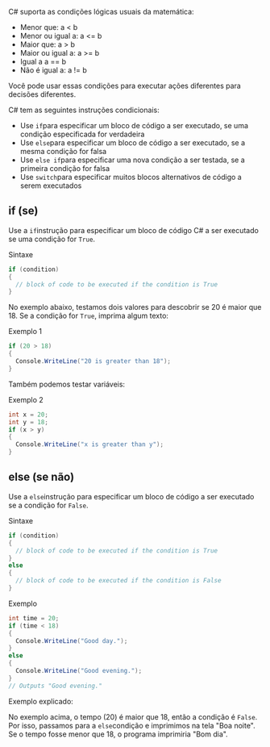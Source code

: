 C# suporta as condições lógicas usuais da matemática:

- Menor que: a < b
- Menor ou igual a: a <= b
- Maior que: a > b
- Maior ou igual a: a >= b
- Igual a a == b
- Não é igual a: a != b

Você pode usar essas condições para executar ações diferentes para decisões diferentes.

C# tem as seguintes instruções condicionais:

- Use `if`para especificar um bloco de código a ser executado, se uma condição especificada for verdadeira
- Use `else`para especificar um bloco de código a ser executado, se a mesma condição for falsa
- Use `else if`para especificar uma nova condição a ser testada, se a primeira condição for falsa
- Use `switch`para especificar muitos blocos alternativos de código a serem executados

## if (se)
Use a `if`instrução para especificar um bloco de código C# a ser executado se uma condição for `True`.

Sintaxe

```csharp
if (condition) 
{
  // block of code to be executed if the condition is True
}
```

No exemplo abaixo, testamos dois valores para descobrir se 20 é maior que 18. Se a condição for `True`, imprima algum texto:

Exemplo 1

```csharp
if (20 > 18) 
{
  Console.WriteLine("20 is greater than 18");
}
```
Também podemos testar variáveis:

Exemplo 2

```csharp
int x = 20;
int y = 18;
if (x > y) 
{
  Console.WriteLine("x is greater than y");
}
```



## else (se não)

Use a `else`instrução para especificar um bloco de código a ser executado se a condição for `False`.

Sintaxe

```csharp
if (condition)
{
  // block of code to be executed if the condition is True
} 
else 
{
  // block of code to be executed if the condition is False
}
```

Exemplo

```csharp
int time = 20;
if (time < 18) 
{
  Console.WriteLine("Good day.");
} 
else 
{
  Console.WriteLine("Good evening.");
}
// Outputs "Good evening."
```

Exemplo explicado:

No exemplo acima, o tempo (20) é maior que 18, então a condição é `False`. Por isso, passamos para a `else`condição e imprimimos na tela "Boa noite". Se o tempo fosse menor que 18, o programa imprimiria "Bom dia".